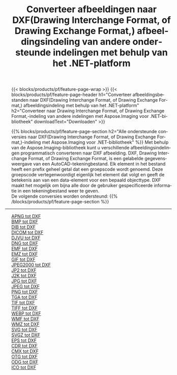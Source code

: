 ﻿---
title: Converteer afbeeldingen naar DXF(Drawing Interchange Format, of Drawing Exchange Format,) afbeeldingsindeling van andere ondersteunde indelingen met behulp van het .NET-platform 
weight: 3920
url: /nl/net/conversion/to/dxf 
lang: nl
langdirlevel: 2
locales: zh-hans,ja,it,ru,de,es,fr,nl,id,lt,pl,pt,vi,tr,ko,zh-hant,ar,hi,th,sv,cs,uk,he
description: Met Aspose.Imaging voor .NET-bibliotheek is het eenvoudig om te converteren naar DXF(Drawing Interchange Format, of Drawing Exchange Format,) vanuit andere ondersteunde afbeeldingsindelingen
---

{{< blocks/products/pf/feature-page-wrap >}}
{{< blocks/products/pf/feature-page-header h1="Converteer afbeeldingsbestanden naar DXF(Drawing Interchange Format, of Drawing Exchange Format,) afbeeldingsindeling met behulp van het .NET-platform" h2="Converteer naar Drawing Interchange Format, of Drawing Exchange Format,-indeling van andere indelingen met Aspose.Imaging voor .NET-bibliotheek" downloadText="Downloaden" >}}


{{% blocks/products/pf/feature-page-section  h2="Alle ondersteunde conversies naar DXF(Drawing Interchange Format, of Drawing Exchange Format,)-indeling met Aspose.Imaging voor .NET-bibliotheek" %}}
Met behulp van de Aspose.Imaging-bibliotheek kunt u verschillende afbeeldingsindelingen programmatisch converteren naar DXF afbeelding. DXF, Drawing Interchange Format, of Drawing Exchange Format, is een gelabelde gegevensweergave van een AutoCAD-tekeningbestand. Elk element in het bestand heeft een prefix geheel getal dat een groepscode wordt genoemd. Deze groepscode vertegenwoordigt eigenlijk het element dat volgt en geeft de betekenis aan van een data-element voor een bepaald objecttype. DXF maakt het mogelijk om bijna alle door de gebruiker gespecificeerde informatie in een tekeningbestand weer te geven.
<br/>
De volgende conversies worden ondersteund:
{{% /blocks/products/pf/feature-page-section %}}
<div class="container-fluid productfamilypage bg-gray">
    <div class="convertypes bg-gray agp-content section">
        <div class="container">
		<hr style="margin-left:-20px;"/>
		<div class="row other-converters">
		    <div class='col-md-2 other-converter remove-lp remove-rp'><a href="/imaging/nl/net/conversion/apng-to-dxf" >APNG tot DXF</a></div>
<div class='col-md-2 other-converter remove-lp remove-rp'><a href="/imaging/nl/net/conversion/bmp-to-dxf" >BMP tot DXF</a></div>
<div class='col-md-2 other-converter remove-lp remove-rp'><a href="/imaging/nl/net/conversion/dib-to-dxf" >DIB tot DXF</a></div>
<div class='col-md-2 other-converter remove-lp remove-rp'><a href="/imaging/nl/net/conversion/dicom-to-dxf" >DICOM tot DXF</a></div>
<div class='col-md-2 other-converter remove-lp remove-rp'><a href="/imaging/nl/net/conversion/djvu-to-dxf" >DJVU tot DXF</a></div>
<div class='col-md-2 other-converter remove-lp remove-rp'><a href="/imaging/nl/net/conversion/dng-to-dxf" >DNG tot DXF</a></div>
<div class='col-md-2 other-converter remove-lp remove-rp'><a href="/imaging/nl/net/conversion/emf-to-dxf" >EMF tot DXF</a></div>
<div class='col-md-2 other-converter remove-lp remove-rp'><a href="/imaging/nl/net/conversion/emz-to-dxf" >EMZ tot DXF</a></div>
<div class='col-md-2 other-converter remove-lp remove-rp'><a href="/imaging/nl/net/conversion/gif-to-dxf" >GIF tot DXF</a></div>
<div class='col-md-2 other-converter remove-lp remove-rp'><a href="/imaging/nl/net/conversion/jpeg2000-to-dxf" >JPEG2000 tot DXF</a></div>
<div class='col-md-2 other-converter remove-lp remove-rp'><a href="/imaging/nl/net/conversion/jp2-to-dxf" >JP2 tot DXF</a></div>
<div class='col-md-2 other-converter remove-lp remove-rp'><a href="/imaging/nl/net/conversion/j2k-to-dxf" >J2K tot DXF</a></div>
<div class='col-md-2 other-converter remove-lp remove-rp'><a href="/imaging/nl/net/conversion/jpg-to-dxf" >JPG tot DXF</a></div>
<div class='col-md-2 other-converter remove-lp remove-rp'><a href="/imaging/nl/net/conversion/jpeg-to-dxf" >JPEG tot DXF</a></div>
<div class='col-md-2 other-converter remove-lp remove-rp'><a href="/imaging/nl/net/conversion/png-to-dxf" >PNG tot DXF</a></div>
<div class='col-md-2 other-converter remove-lp remove-rp'><a href="/imaging/nl/net/conversion/tga-to-dxf" >TGA tot DXF</a></div>
<div class='col-md-2 other-converter remove-lp remove-rp'><a href="/imaging/nl/net/conversion/tif-to-dxf" >TIF tot DXF</a></div>
<div class='col-md-2 other-converter remove-lp remove-rp'><a href="/imaging/nl/net/conversion/tiff-to-dxf" >TIFF tot DXF</a></div>
<div class='col-md-2 other-converter remove-lp remove-rp'><a href="/imaging/nl/net/conversion/webp-to-dxf" >WEBP tot DXF</a></div>
<div class='col-md-2 other-converter remove-lp remove-rp'><a href="/imaging/nl/net/conversion/wmf-to-dxf" >WMF tot DXF</a></div>
<div class='col-md-2 other-converter remove-lp remove-rp'><a href="/imaging/nl/net/conversion/wmz-to-dxf" >WMZ tot DXF</a></div>
<div class='col-md-2 other-converter remove-lp remove-rp'><a href="/imaging/nl/net/conversion/svg-to-dxf" >SVG tot DXF</a></div>
<div class='col-md-2 other-converter remove-lp remove-rp'><a href="/imaging/nl/net/conversion/svgz-to-dxf" >SVGZ tot DXF</a></div>
<div class='col-md-2 other-converter remove-lp remove-rp'><a href="/imaging/nl/net/conversion/eps-to-dxf" >EPS tot DXF</a></div>
<div class='col-md-2 other-converter remove-lp remove-rp'><a href="/imaging/nl/net/conversion/cdr-to-dxf" >CDR tot DXF</a></div>
<div class='col-md-2 other-converter remove-lp remove-rp'><a href="/imaging/nl/net/conversion/cmx-to-dxf" >CMX tot DXF</a></div>
<div class='col-md-2 other-converter remove-lp remove-rp'><a href="/imaging/nl/net/conversion/otg-to-dxf" >OTG tot DXF</a></div>
<div class='col-md-2 other-converter remove-lp remove-rp'><a href="/imaging/nl/net/conversion/odg-to-dxf" >ODG tot DXF</a></div>
<div class='col-md-2 other-converter remove-lp remove-rp'><a href="/imaging/nl/net/conversion/ico-to-dxf" >ICO tot DXF</a></div>
                </div>
        </div>
    </div>
</div>
<br/>


